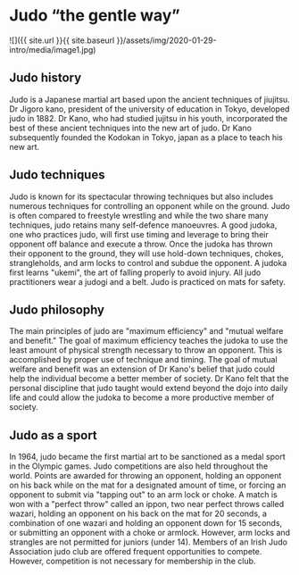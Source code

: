 # Judo “the gentle way”

![]({{ site.url }}{{ site.baseurl }}/assets/img/2020-01-29-intro/media/image1.jpg)

## Judo history

Judo is a Japanese martial art based upon the ancient techniques of jiujitsu. Dr Jigoro kano, president of the university of education in Tokyo, developed judo in 1882. Dr Kano, who had studied jujitsu in his youth, incorporated the best of these ancient techniques into the new art of judo. Dr Kano subsequently founded the Kodokan in Tokyo, japan as a place to teach his new art. 

## Judo techniques 

Judo is known for its spectacular throwing techniques but also includes numerous techniques for controlling an opponent while on the ground. Judo is often compared to freestyle wrestling and while the two share many techniques, judo retains many self-defence manoeuvres. A good judoka, one who practices judo, will first use timing and leverage to bring their opponent off balance and execute a throw. Once the judoka has thrown their opponent to the ground, they will use hold-down techniques, chokes, strangleholds, and arm locks to control and subdue the opponent. A judoka first learns "ukemi", the art of falling properly to avoid injury. All judo practitioners wear a judogi and a belt. Judo is practiced on mats for safety. 

## Judo philosophy

The main principles of judo are "maximum efficiency" and "mutual welfare and benefit." The goal of maximum efficiency teaches the judoka to use the least amount of physical strength necessary to throw an opponent. This is accomplished by proper use of technique and timing. The goal of mutual welfare and benefit was an extension of Dr Kano's belief that judo could help the individual become a better member of society. Dr Kano felt that the personal discipline that judo taught would extend beyond the dojo into daily life and could allow the judoka to become a more productive member of society. 

## Judo as a sport 

In 1964, judo became the first martial art to be sanctioned as a medal sport in the Olympic games. Judo competitions are also held throughout the world. Points are awarded for throwing an opponent, holding an opponent on his back while on the mat for a designated amount of time, or forcing an opponent to submit via "tapping out" to an arm lock or choke. A match is won with a "perfect throw" called an ippon, two near perfect throws called wazari, holding an opponent on his back on the mat for 20 seconds, a combination of one wazari and holding an opponent down for 15 seconds, or submitting an opponent with a choke or armlock. However, arm locks and strangles are not permitted for juniors (under 14). Members of an Irish Judo Association judo club are offered frequent opportunities to compete. However, competition is not necessary for membership in the club.
